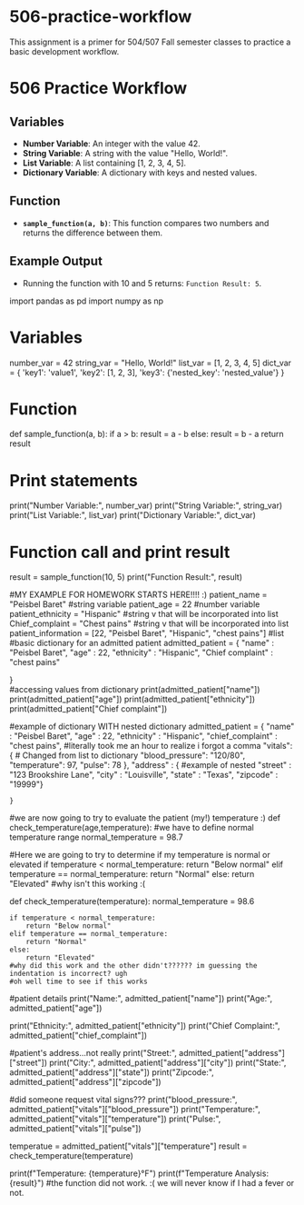 # 506-practice-workflow
This assignment is a primer for 504/507 Fall semester classes to practice a basic development workflow. 
# 506 Practice Workflow

## Variables
- **Number Variable**: An integer with the value 42.
- **String Variable**: A string with the value "Hello, World!".
- **List Variable**: A list containing [1, 2, 3, 4, 5].
- **Dictionary Variable**: A dictionary with keys and nested values.

## Function
- **`sample_function(a, b)`**: This function compares two numbers and returns the difference between them.

## Example Output
- Running the function with 10 and 5 returns: `Function Result: 5`.

import pandas as pd
import numpy as np

# Variables
number_var = 42
string_var = "Hello, World!"
list_var = [1, 2, 3, 4, 5]
dict_var = {
    'key1': 'value1',
    'key2': [1, 2, 3],
    'key3': {'nested_key': 'nested_value'}
}

# Function
def sample_function(a, b):
    if a > b:
        result = a - b
    else:
        result = b - a
    return result

# Print statements
print("Number Variable:", number_var)
print("String Variable:", string_var)
print("List Variable:", list_var)
print("Dictionary Variable:", dict_var)

# Function call and print result
result = sample_function(10, 5)
print("Function Result:", result)

#MY EXAMPLE FOR HOMEWORK STARTS HERE!!!! :)
patient_name = "Peisbel Baret" #string variable 
patient_age = 22 #number variable 
patient_ethnicity = "Hispanic" #string v that will be incorporated into list
Chief_complaint = "Chest pains" #string v that will be incorporated into list
patient_information = [22, "Peisbel Baret", "Hispanic", "chest pains"] #list
#basic dictionary for an admitted patient 
admitted_patient = {
    "name" : "Peisbel Baret",
    "age" : 22,
    "ethnicity" : "Hispanic",
    "Chief complaint" : "chest pains"

}  
#accessing values from dictionary 
print(admitted_patient["name"])
print(admitted_patient["age"])
print(admitted_patient["ethnicity"])
print(admitted_patient["Chief complaint"])

#example of dictionary WITH nested dictionary 
admitted_patient = {
    "name" : "Peisbel Baret",
    "age" : 22,
    "ethnicity" : "Hispanic",
    "chief_complaint" : "chest pains", #literally took me an hour to realize i forgot a comma
   "vitals": {  # Changed from list to dictionary
        "blood_pressure": "120/80",
        "temperature": 97,
        "pulse": 78
    },
    "address" : {  #example of nested
        "street" : "123 Brookshire Lane",
        "city" : "Louisville",
        "state" : "Texas",
        "zipcode" : "19999"}

    }
#we are now going to try to evaluate the patient (my!) temperature :)
def check_temperature(age,temperature):
    #we have to define normal temperature range
    normal_temperature = 98.7

#Here we are going to try to determine if my temperature is normal or elevated
if temperature < normal_temperature:
        return "Below normal"
elif temperature == normal_temperature:
        return "Normal"
else:
        return "Elevated"
#why isn't this working :(



def check_temperature(temperature):
    normal_temperature = 98.6
    
    if temperature < normal_temperature:
        return "Below normal"
    elif temperature == normal_temperature:
        return "Normal"
    else:
        return "Elevated" 
    #why did this work and the other didn't?????? im guessing the indentation is incorrect? ugh 
    #oh well time to see if this works
    
#patient details
print("Name:", admitted_patient["name"])
print("Age:", admitted_patient["age"])

print("Ethnicity:", admitted_patient["ethnicity"])
print("Chief Complaint:", admitted_patient["chief_complaint"])

#patient's address...not really
print("Street:", admitted_patient["address"]["street"])
print("City:", admitted_patient["address"]["city"])
print("State:", admitted_patient["address"]["state"])
print("Zipcode:", admitted_patient["address"]["zipcode"])

#did someone request vital signs???
print("blood_pressure:", admitted_patient["vitals"]["blood_pressure"])
print("Temperature:", admitted_patient["vitals"]["temperature"])
print("Pulse:", admitted_patient["vitals"]["pulse"])

temperatue = admitted_patient["vitals"]["temperature"]
result = check_temperature(temperature)

print(f"Temperature: {temperature}°F")
print(f"Temperature Analysis: {result}")
#the function did not work. :( we will never know if I had a fever or not. 